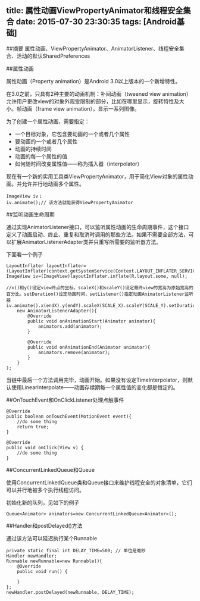 title: 属性动画ViewPropertyAnimator和线程安全集合
date: 2015-07-30 23:30:35
tags: [Android基础]
---

##摘要
属性动画、ViewPropertyAnimator、AnimatorListener、线程安全集合、活动的默认SharedPreferences

<!--more-->

##属性动画

属性动画（Property animation）是Android 3.0以上版本的一个新增特性。

在3.0之前，只具有2种主要的动画机制：补间动画（tweened view animation）允许用户更改view的对象外观受限制的部分，比如在哪里显示，旋转特性及大小。帧动画（frame view animation），显示一系列图像。

为了创建一个属性动画，需要指定：

* 一个目标对象，它包含要动画的一个或者几个属性
* 要动画的一个或者几个属性
* 动画的持续时间
* 动画的每一个属性的值
* 如何随时间改变属性值——称为插入器（interpolator）

现在有一个新的实用工具类ViewPropertyAnimator，用于简化View对象的属性动画。并允许并行地动画多个属性。

	ImageView iv；
	iv.animate();// 该方法就能获得ViewPropertyAnimator


##监听动画生命周期

通过实现AnimatorListener接口，可以监听属性动画的生命周期事件，这个接口定义了动画启动、终止、重复和取消时调用的那些方法。如果不需要全部方法，可以扩展AnimatorListenerAdapter类并只重写所需要的监听器方法。

下面看一个例子

	LayoutInflater layoutInflater=(LayoutInflater)context.getSystemService(Context.LAYOUT_INFLATER_SERVICE);
	ImageView iv=(ImageView)layoutInflater.inflate(R.layout.some, null);

	//x()和y()设定view终点的坐标，scaleX()和scaleY()设定最终view的宽高为原始宽高的百分比。setDuration()设定动画时间，setListener()指定动画AnimatorListener监听器
	iv.animate().x(endX).y(endY).scaleX(SCALE_X).scaleY(SCALE_Y).setDuration(animationTime).setListener(
		new AnimatorListenerAdapter(){
			@Override
			public void onAnimationStart(Animator animator){
				animators.add(animator);
			}
				
			@Override
			public void onAnimationEnd(Animator animator){
				animators.remove(animator);
			}
		}
	);

当链中最后一个方法调用完毕，动画开始。如果没有设定TimeInterpolator，则默认使用LinearInterpolate——动画存续期每一个属性值的变化都是恒定的。


##OnTouchEvent和OnClickListener处理点触事件

	@Override
	public boolean onTouchEvent(MotionEvent event){
		//do some thing
		return true;
	}

	@Override
	public void onClick(View v) {
		//do some thing
	}

##ConcurrentLinkedQueue和Queue

使用ConcurrentLinkedQueue类和Queue接口来维护线程安全的对象清单，它们可以并行地被多个执行线程访问。

初始化新的队列，见如下的例子

	Queue<Animator> animators=new ConcurrentLinkedQueue<Animator>();


##Handler和postDelayed()方法

通过该方法可以延迟执行某个Runnable

	private static final int DELAY_TIME=500; // 单位是毫秒
	Handler newHandler;
	Runnable newRunnable=new Runnable(){
		@Override
		public void run() {
			
		}
	};
	newHandler.postDelayed(newRunnable, DELAY_TIME);